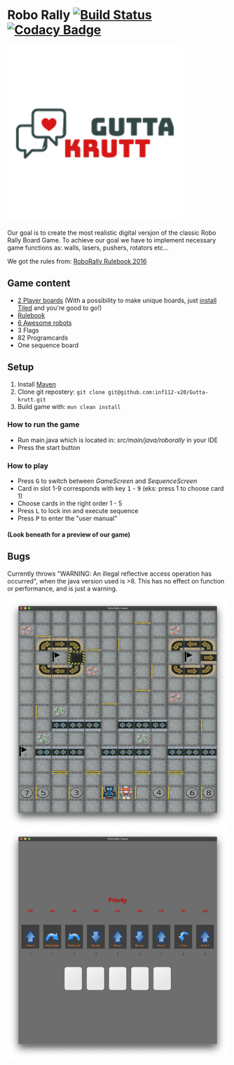 # Robo Rally [![Build Status](https://travis-ci.com/inf112-v20/Gutta-krutt.svg?branch=master)](https://travis-ci.com/inf112-v20/Gutta-krutt) [![Codacy Badge](https://api.codacy.com/project/badge/Grade/bb70fbcc87ab437c85e2f1a17cf31c35)](https://www.codacy.com/gh/inf112-v20/Gutta-krutt?utm_source=github.com&amp;utm_medium=referral&amp;utm_content=inf112-v20/Gutta-krutt&amp;utm_campaign=Badge_Grade)

![Logo](https://github.com/inf112-v20/Gutta-krutt/blob/master/assets/extra/logo.png)

Our goal is to create the most realistic digital versjon of the classic Robo Rally Board Game. To achieve our goal we have to implement necessary game functions as: walls, lasers, pushers, rotators etc...

We got the rules from: [RoboRally Rulebook 2016](https://media.wizards.com/2015/rules/robo_rally_rules.pdf)

## Game content
-   [2 Player boards](https://github.com/inf112-v20/Gutta-krutt/tree/master/assets/Maps) (With a possibility to make unique boards, just [install Tiled](https://www.mapeditor.org/) and you're good to go!)
-   [Rulebook](https://github.com/inf112-v20/Gutta-krutt/tree/master/assets/extra/)
-   [6 Awesome robots](https://github.com/inf112-v20/Gutta-krutt/tree/master/assets/Robots)
-   3 Flags
-   82 Programcards 
-   One sequence board

## Setup
1.  Install [Maven](https://maven.apache.org/download.cgi)
2.  Clone git repostery: `git clone git@github.com:inf112-v20/Gutta-krutt.git`
3.  Build game with: `mvn clean install`

### How to run the game
-   Run main.java which is located in: _src/main/java/roborally_ in your IDE
-   Press the start button

### How to play
-   Press <kbd>G</kbd> to switch between _GameScreen_ and _SequenceScreen_
-   Card in slot 1-9 corresponds with key <kbd>1</kbd> - <kbd>9</kbd> (eks: press 1 to choose card 1)
-   Choose cards in the right order 1 - 5
-   Press <kbd>L</kbd> to lock inn and execute sequence 
-   Press <kbd>P</kbd> to enter the "user manual"
#### (Look beneath for a preview of our game)

## Bugs
Currently throws "WARNING: An illegal reflective access operation has occurred", when the java version used is >8. This has no effect on function or performance, and is just a warning.

![Player Board](https://github.com/inf112-v20/Gutta-krutt/blob/master/assets/extra/GameBoard.png)
![Sequence Board](https://github.com/inf112-v20/Gutta-krutt/blob/master/assets/extra/SequenceBoard.png)
